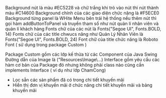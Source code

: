 Background nút là màu #EC5228 và chữ trắng
khi trỏ vào nút thì nút thành màu #C14600
Background chính của các giao diện chức năng là #F5ECE0
Background từng panel là WHite
Menu bên trái hệ thống nếu thêm nút thì gọi hàm addButtonToPanel và truyền tham số như nút quản lí nhân viên và quản lí khách hàng
Fonts chữ của các nút là Fonts("Segoe UI", Fonts.BOLD, 14)
Fonts chữ của các title chwucs năng như Quản Lý Nhân Viên là Fonts("Segoe UI", Fonts.BOLD, 24)
Font chữ của title chức năng là Roboto Font ( sử dụng trong package Custom )


Package Custom gồm các lớp kế thừa từ các Component của Java Swing
Đường dẫn của Image là ("Resources\\Image\\...)
Interface gồm yêu cầu các hàm cơ bản của Package đó
nhưng không phải class nào cũng cần implements Interface ( ví dụ như lớp ChamCong)

+ Lọc sẵn các sản phẩm đã có trong chi tiết khuyến mãi
+ Hiển thị đơn vị khuyến mãi ở chức năng chi tiết khuyến mãi và bảng khuyến mãi